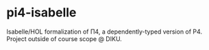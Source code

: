 # pi4-isabelle
Isabelle/HOL formalization of Π4, a dependently-typed version of P4. Project outside of course scope @ DIKU.
